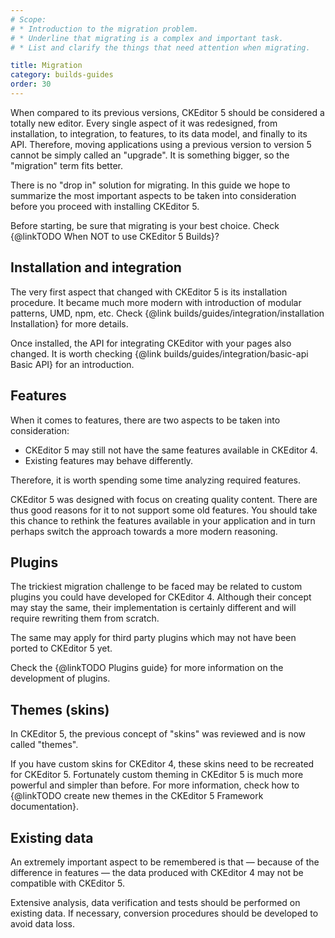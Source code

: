 ```yaml
---
# Scope:
# * Introduction to the migration problem.
# * Underline that migrating is a complex and important task.
# * List and clarify the things that need attention when migrating.

title: Migration
category: builds-guides
order: 30
---
```


When compared to its previous versions, CKEditor 5 should be considered a totally new editor. Every single aspect of it was redesigned, from installation, to integration, to features, to its data model, and finally to its API. Therefore, moving applications using a previous version to version 5 cannot be simply called an "upgrade". It is something bigger, so the "migration" term fits better.

There is no "drop in" solution for migrating. In this guide we hope to summarize the most important aspects to be taken into consideration before you proceed with installing CKEditor 5.

Before starting, be sure that migrating is your best choice. Check {@linkTODO When NOT to use CKEditor 5 Builds}?

## Installation and integration

The very first aspect that changed with CKEditor 5 is its installation procedure. It became much more modern with introduction of modular patterns, UMD, npm, etc. Check {@link builds/guides/integration/installation Installation} for more details.

Once installed, the API for integrating CKEditor with your pages also changed. It is worth checking {@link builds/guides/integration/basic-api Basic API} for an introduction.

## Features

When it comes to features, there are two aspects to be taken into consideration:

* CKEditor 5 may still not have the same features available in CKEditor 4.
* Existing features may behave differently.

Therefore, it is worth spending some time analyzing required features.

CKEditor 5 was designed with focus on creating quality content. There are thus good reasons for it to not support some old features. You should take this chance to rethink the features available in your application and in turn perhaps switch the approach towards a more modern reasoning.

<!-- TODO 4 -->

## Plugins

The trickiest migration challenge to be faced may be related to custom plugins you could have developed for CKEditor 4. Although their concept may stay the same, their implementation is certainly different and will require rewriting them from scratch.

The same may apply for third party plugins which may not have been ported to CKEditor 5 yet.

Check the {@linkTODO Plugins guide} for more information on the development of plugins.

## Themes (skins)

In CKEditor 5, the previous concept of "skins" was reviewed and is now called "themes".

If you have custom skins for CKEditor 4, these skins need to be recreated for CKEditor 5. Fortunately custom theming in CKEditor 5 is much more powerful and simpler than before. For more information, check how to {@linkTODO create new themes in the CKEditor 5 Framework documentation}.

## Existing data

An extremely important aspect to be remembered is that &mdash; because of the difference in features &mdash; the data produced with CKEditor 4 may not be compatible with CKEditor 5.

Extensive analysis, data verification and tests should be performed on existing data. If necessary, conversion procedures should be developed to avoid data loss.
